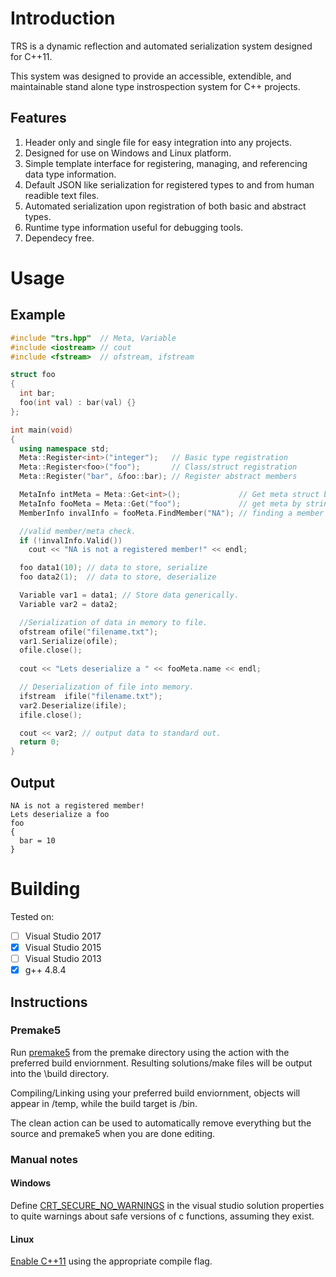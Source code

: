# Introduction
TRS is a dynamic reflection and automated serialization system designed for C++11.

This system was designed to provide an accessible, extendible, and maintainable stand alone type instrospection system for C++ projects.

## Features
1. Header only and single file for easy integration into any projects.
2. Designed for use on Windows and Linux platform.
3. Simple template interface for registering, managing, and referencing data type information.
4. Default JSON like serialization for registered types to and from human readible text files.
5. Automated serialization upon registration of both basic and abstract types.
6. Runtime type information useful for debugging tools.
7. Dependecy free.

# Usage
## Example
```C++
#include "trs.hpp"  // Meta, Variable
#include <iostream> // cout
#include <fstream>  // ofstream, ifstream

struct foo
{
  int bar;
  foo(int val) : bar(val) {}
};

int main(void)
{
  using namespace std;
  Meta::Register<int>("integer");   // Basic type registration
  Meta::Register<foo>("foo");       // Class/struct registration
  Meta::Register("bar", &foo::bar); // Register abstract members

  MetaInfo intMeta = Meta::Get<int>();             // Get meta struct by typename. 
  MetaInfo fooMeta = Meta::Get("foo");             // get meta by string identifier.
  MemberInfo invalInfo = fooMeta.FindMember("NA"); // finding a member info struct.

  //valid member/meta check.
  if (!invalInfo.Valid()) 
    cout << "NA is not a registered member!" << endl;

  foo data1(10); // data to store, serialize
  foo data2(1);  // data to store, deserialize

  Variable var1 = data1; // Store data generically.
  Variable var2 = data2;

  //Serialization of data in memory to file.
  ofstream ofile("filename.txt");
  var1.Serialize(ofile);
  ofile.close();
  
  cout << "Lets deserialize a " << fooMeta.name << endl;

  // Deserialization of file into memory.
  ifstream  ifile("filename.txt");
  var2.Deserialize(ifile);
  ifile.close();

  cout << var2; // output data to standard out.
  return 0;
}
```
## Output
```
NA is not a registered member!
Lets deserialize a foo
foo
{
  bar = 10
}
```

# Building
Tested on:
- [ ] Visual Studio 2017
- [x] Visual Studio 2015
- [ ] Visual Studio 2013
- [x] g++ 4.8.4

## Instructions
### Premake5
Run [premake5](https://github.com/premake/premake-core/wiki/Using-Premake "Premake5's Documentation") from the premake directory using the action with the preferred build enviornment. Resulting solutions/make files will be output into the \build directory.

Compiling/Linking using your preferred build enviornment, objects will appear in /temp, while the build target is /bin.

The clean action can be used to automatically remove everything but the source and premake5 when you are done editing.

### Manual notes
#### Windows
Define [CRT_SECURE_NO_WARNINGS](https://stackoverflow.com/questions/16883037/remove-secure-warnings-crt-secure-no-warnings-from-projects-by-default-in-vis "yep") in the visual studio solution properties to quite warnings about safe versions of c functions, assuming they exist.

#### Linux
[Enable C++11](https://stackoverflow.com/questions/10363646/compiling-c11-with-g "Lol") using the appropriate compile flag.





